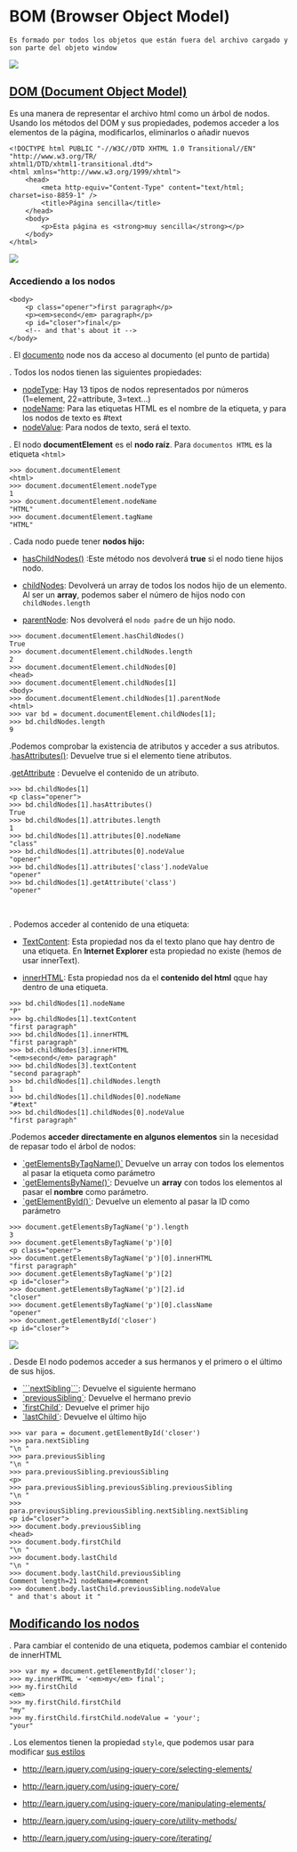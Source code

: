 <h1>BOM (Browser Object Model)</h1>

`Es formado por todos los objetos que están fuera del archivo cargado y son parte del objeto window`

<img src="https://github.com/jovihu10/skylab_bootcamp2017/blob/master/COURSE/week3/jquery/img/bom.png">

<a href="https://www.w3.org/DOM/"><h2>DOM (Document Object Model)</h2></a>

Es una manera de representar el archivo html como un árbol de nodos.
Usando los métodos del DOM y sus propiedades, podemos acceder a los elementos de la página, modificarlos, eliminarlos o añadir nuevos

```
<!DOCTYPE html PUBLIC "-//W3C//DTD XHTML 1.0 Transitional//EN"
"http://www.w3.org/TR/
xhtml1/DTD/xhtml1-transitional.dtd">
<html xmlns="http://www.w3.org/1999/xhtml">
    <head>
        <meta http-equiv="Content-Type" content="text/html; charset=iso-8859-1" />
        <title>Página sencilla</title>
    </head>
    <body>
        <p>Esta página es <strong>muy sencilla</strong></p>
    </body>
</html>
```

<img src="https://github.com/jovihu10/skylab_bootcamp2017/blob/master/COURSE/week3/jquery/img/dom.png">

</br>

<h3>Accediendo a los nodos</h3>

```
<body>
    <p class="opener">first paragraph</p>
    <p><em>second</em> paragraph</p>
    <p id="closer">final</p>
    <!-- and that's about it -->
</body>
```

. El <a href="https://developer.mozilla.org/en-US/docs/Web/API/document">documento</a> node nos da acceso al documento (el punto de partida)

. Todos los nodos tienen las siguientes propiedades:

- <a href="https://developer.mozilla.org/en-US/docs/Web/API/Node/nodeType">nodeType</a>: Hay 13 tipos de nodos representados por números (1=element, 22=attribute, 3=text...)
- <a href="https://developer.mozilla.org/en-US/docs/Web/API/Node/nodeName">nodeName</a>: Para las etiquetas HTML es el nombre de la etiqueta, y para los nodos de texto es #text
- <a href="https://developer.mozilla.org/en-US/docs/Web/API/Node/nodeValue">nodeValue</a>: Para nodos de texto, será el texto.

. El nodo <strong>documentElement</strong> es el <strong>nodo raíz</strong>. Para `documentos HTML` es la etiqueta `<html>`

```
>>> document.documentElement
<html>
>>> document.documentElement.nodeType
1
>>> document.documentElement.nodeName
"HTML"
>>> document.documentElement.tagName
"HTML"
```

. Cada nodo puede tener <strong>nodos hijo:</strong>
    
  - <a href="https://developer.mozilla.org/en-US/docs/Web/API/Node/hasChildNodes">hasChildNodes()</a> :Este método nos devolverá <strong>true</strong> si el nodo tiene hijos nodo.
  
  - <a href="https://developer.mozilla.org/en-US/docs/Web/API/Node/childNodes">childNodes</a>: Devolverá un array de todos los nodos hijo de un elemento. Al ser un <strong>array</strong>, podemos saber el número de hijos nodo con `childNodes.length`
  
  - <a href="https://developer.mozilla.org/en-US/docs/Web/API/Node/parentNode">parentNode</a>: Nos devolverá el `nodo padre` de un hijo nodo.

```
>>> document.documentElement.hasChildNodes()
True
>>> document.documentElement.childNodes.length
2
>>> document.documentElement.childNodes[0]
<head>
>>> document.documentElement.childNodes[1]
<body>
>>> document.documentElement.childNodes[1].parentNode
<html>
>>> var bd = document.documentElement.childNodes[1];
>>> bd.childNodes.length
9
```

.Podemos comprobar la existencia de atributos y acceder a sus atributos.
  .<a href="https://developer.mozilla.org/en-US/docs/Web/API/Element.hasAttributes()">hasAttributes()</a>: Devuelve true si el elemento tiene atributos.

  .<a href="https://developer.mozilla.org/en-US/docs/Web/API/Element/getAttribute">getAttribute</a> : Devuelve el contenido de un atributo.

  ```
  >>> bd.childNodes[1]
  <p class="opener">
  >>> bd.childNodes[1].hasAttributes()
  True
  >>> bd.childNodes[1].attributes.length
  1
  >>> bd.childNodes[1].attributes[0].nodeName
  "class"
  >>> bd.childNodes[1].attributes[0].nodeValue
  "opener"
  >>> bd.childNodes[1].attributes['class'].nodeValue
  "opener"
  >>> bd.childNodes[1].getAttribute('class')
  "opener"
  ```

</br>

  . Podemos acceder al contenido de una etiqueta:

   - <a href="https://developer.mozilla.org/en-US/docs/Web/API/Node/textContent">TextContent</a>: Esta propiedad nos da el texto plano que hay dentro de una etiqueta. En **Internet Explorer** esta propiedad no existe (hemos de usar innerText).

   - <a href="https://developer.mozilla.org/en-US/docs/Web/API/Element/innerHTML">innerHTML</a>: Esta propiedad nos da el **contenido del html** qque hay dentro de una etiqueta.

```
>>> bd.childNodes[1].nodeName
"P"
>>> bg.childNodes[1].textContent
"first paragraph"
>>> bd.childNodes[1].innerHTML
"first paragraph"
>>> bd.childNodes[3].innerHTML
"<em>second</em> paragraph"
>>> bd.childNodes[3].textContent
"second paragraph"
>>> bd.childNodes[1].childNodes.length
1
>>> bd.childNodes[1].childNodes[0].nodeName
"#text"
>>> bd.childNodes[1].childNodes[0].nodeValue
"first paragraph"
```

.Podemos **acceder directamente en algunos elementos** sin la necesidad de repasar todo el árbol de nodos:
<ul>
  <li><a href="https://www.w3schools.com/jsref/met_document_getelementsbytagname.asp">`getElementsByTagName()`</a> Devuelve un array con todos los elementos al pasar la etiqueta como parámetro</li>
  <li><a href="https://developer.mozilla.org/en-US/docs/Web/API/Document/getElementsByName">`getElementsByName()`</a>: Devuelve un <strong>array</strong> con todos los elementos al pasar el <strong>nombre</strong> como parámetro.</li>
  <li><a href="https://developer.mozilla.org/en-US/docs/Web/API/Document/getElementById">`getElementById()`</a>: Devuelve un elemento al pasar la ID como parámetro</li>
</ul>

```
>>> document.getElementsByTagName('p').length
3
>>> document.getElementsByTagName('p')[0]
<p class="opener">
>>> document.getElementsByTagName('p')[0].innerHTML
"first paragraph"
>>> document.getElementsByTagName('p')[2]
<p id="closer">
>>> document.getElementsByTagName('p')[2].id
"closer"
>>> document.getElementsByTagName('p')[0].className
"opener"
>>> document.getElementById('closer')
<p id="closer">
```

<img src="https://github.com/jovihu10/skylab_bootcamp2017/blob/master/COURSE/week3/jquery/img/parent-child.png">

</br>

. Desde El nodo podemos acceder a sus hermanos y el primero o el último de sus hijos.
<ul>
  <li><a href="https://developer.mozilla.org/en-US/docs/Web/API/Node/nextSibling">```nextSibling```</a>: Devuelve el siguiente hermano</li>
  <li><a href="https://developer.mozilla.org/en-US/docs/Web/API/Node/previousSibling">`previousSibling`</a>: Devuelve el hermano previo</li>
  <li><a href="https://developer.mozilla.org/en-US/docs/Web/API/Node/firstChild">`firstChild`</a>: Devuelve el primer hijo</li>
  <li><a href="https://developer.mozilla.org/en-US/docs/Web/API/Node/lastChild">`lastChild`</a>: Devuelve el último hijo</li>
</ul> 

```
>>> var para = document.getElementById('closer')
>>> para.nextSibling
"\n "
>>> para.previousSibling
"\n "
>>> para.previousSibling.previousSibling
<p>
>>> para.previousSibling.previousSibling.previousSibling
"\n "
>>>
para.previousSibling.previousSibling.nextSibling.nextSibling
<p id="closer">
>>> document.body.previousSibling
<head>
>>> document.body.firstChild
"\n "
>>> document.body.lastChild
"\n "
>>> document.body.lastChild.previousSibling
Comment length=21 nodeName=#comment
>>> document.body.lastChild.previousSibling.nodeValue
" and that's about it "
```

<h2><a href="https://www.elated.com/articles/changing-page-elements-with-the-dom/">Modificando los nodos</a></h2>

. Para cambiar el contenido de una etiqueta, podemos cambiar el contenido de innerHTML

```
>>> var my = document.getElementById('closer');
>>> my.innerHTML = '<em>my</em> final';
>>> my.firstChild
<em>
>>> my.firstChild.firstChild
"my"
>>> my.firstChild.firstChild.nodeValue = 'your';
"your"
```

. Los elementos tienen la propiedad `style`, que podemos usar para modificar <a href="https://developer.mozilla.org/en-US/docs/Web/API/HTMLElement/style">sus estilos</a>

 
- http://learn.jquery.com/using-jquery-core/selecting-elements/

- http://learn.jquery.com/using-jquery-core/

- http://learn.jquery.com/using-jquery-core/manipulating-elements/

- http://learn.jquery.com/using-jquery-core/utility-methods/

- http://learn.jquery.com/using-jquery-core/iterating/


